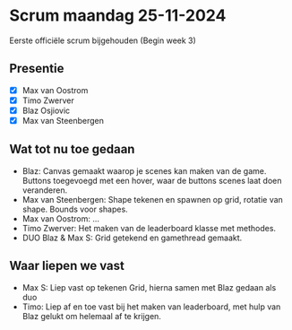 # Scrum maandag 25-11-2024
Eerste officiële scrum bijgehouden (Begin week 3)

## Presentie
- [x] Max van Oostrom
- [x] Timo Zwerver
- [x] Blaz Osjiovic
- [x] Max van Steenbergen

## Wat tot nu toe gedaan
- Blaz: Canvas gemaakt waarop je scenes kan maken van de game.
        Buttons toegevoegd met een hover, waar de buttons scenes laat doen veranderen.
- Max van Steenbergen: Shape tekenen en spawnen op grid, rotatie van shape.
        Bounds voor shapes.
- Max van Oostrom: ...
- Timo Zwerver: Het maken van de leaderboard klasse met methodes.
- DUO Blaz & Max S: Grid getekend en gamethread gemaakt.

## Waar liepen we vast
- Max S: Liep vast op tekenen Grid, hierna samen met Blaz gedaan als duo
- Timo: Liep af en toe vast bij het maken van leaderboard, met hulp van Blaz gelukt om helemaal af te krijgen.